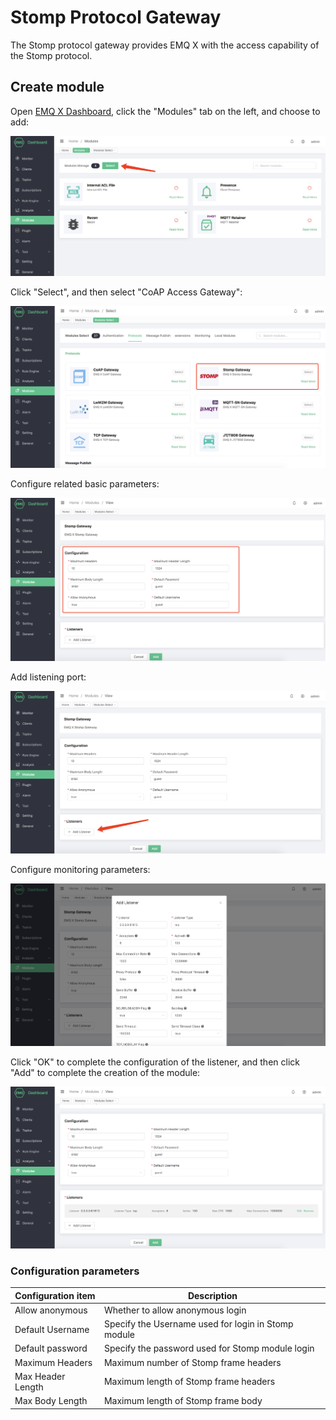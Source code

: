 # Stomp Protocol Gateway

The Stomp protocol gateway provides EMQ X with the access capability of the Stomp protocol.

## Create module

Open [EMQ X Dashboard](http://127.0.0.1:18083/#/modules), click the "Modules" tab on the left, and choose to add:

![image-20200928161310952](./assets/modules.png)

Click "Select", and then select "CoAP Access Gateway":

![Create CoAP Protocol Gateway](./assets/stomp_1.png)

Configure related basic parameters:

![Configure CoAP Protocol Gateway](./assets/stomp_2.png)

Add listening port:

![Configure CoAP Protocol Gateway](./assets/stomp_3.png)

Configure monitoring parameters:

![Configure CoAP Protocol Gateway](./assets/stomp_4.png)

Click "OK" to complete the configuration of the listener, and then click "Add" to complete the creation of the module:

![Complete CoAP Protocol Gateway](./assets/stomp_5.png)

### Configuration parameters

| Configuration item                | Description                                         |
| --------------------------------- | --------------------------------------------------- |
| Allow anonymous                   | Whether to allow anonymous login                    |
| Default Username                  | Specify the Username used for login in Stomp module |
| Default password                  | Specify the password used for Stomp module login    |
| Maximum Headers                   | Maximum number of Stomp frame headers               |
| Max Header Length                 | Maximum length of Stomp frame headers               |
| Max Body Length                   | Maximum length of Stomp frame body                  |
